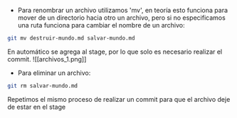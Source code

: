 - Para renombrar un archivo utilizamos 'mv', en teoría esto funciona para mover de un directorio hacia otro un archivo, pero si no especificamos una ruta funciona para cambiar el nombre de un archivo:
```bash
git mv destruir-mundo.md salvar-mundo.md
```
En automático se agrega al stage, por lo que solo es necesario realizar el commit.
![[archivos_1.png]]

- Para eliminar un archivo:
```bash
git rm salvar-mundo.md
```

Repetimos el mismo proceso de realizar un commit para que el archivo deje de estar en el stage
